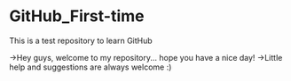 # GitHub_First-time
This is a test repository to learn GitHub

->Hey guys, welcome to my repository... hope you have a nice day!
->Little help and suggestions are always welcome :)
